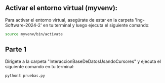 ## Activar el entorno virtual (myvenv):

Para activar el entorno virtual, asegúrate de estar en la carpeta 'Ing-Software-2024-2' en tu terminal y luego ejecuta el siguiente comando:
```bash
source myvenv/bin/activate
```

## Parte 1
Dirígete a la carpeta "InteraccionBaseDeDatosUsandoCursores" y ejecuta el siguiente comando en tu terminal:
```bash
python3 pruebas.py
```
